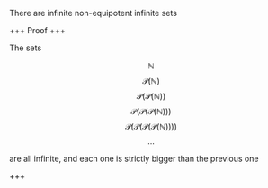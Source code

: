 There are infinite non-equipotent infinite sets

+++
Proof
+++

The sets

$$\mathbb{N}$$
$$\mathcal{P}(\mathbb{N})$$
$$\mathcal{P}(\mathcal{P}(\mathbb{N}))$$
$$\mathcal{P}(\mathcal{P}(\mathcal{P}(\mathbb{N})))$$
$$\mathcal{P}(\mathcal{P}(\mathcal{P}(\mathcal{P}(\mathbb{N}))))$$
$$...$$

are all infinite, and each one is strictly bigger than the previous one

+++